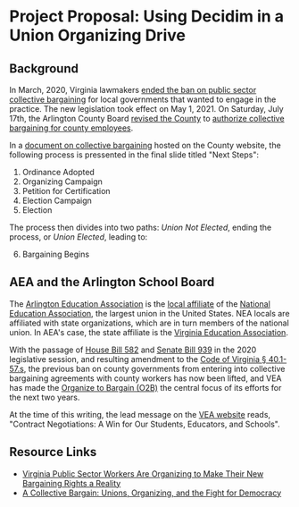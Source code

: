 # Project Proposal: Using Decidim in a Union Organizing Drive

## Background

In March, 2020, Virginia lawmakers
[ended the ban on public sector collective bargaining](https://apnews.com/article/6559ad8943dd4d1c22e519d27530c2f0)
for local governments that wanted to engage in the practice. The new
legislation took effect on May 1, 2021. On Saturday, July 17th, the Arlington
County Board [revised the County](https://arlington.granicus.com/MetaViewer.php?view_id=2&event_id=1660&meta_id=204481)
to [authorize collective bargaining for county employees](https://www.arlnow.com/2021/07/19/board-authorizes-collective-bargaining-for-county-workers-higher-wages-for-contractors/).

In a [document on collective bargaining](https://arlington.granicus.com/MetaViewer.php?view_id=2&clip_id=3951&meta_id=204770) hosted on the County website, the
following process is pressented in the final slide titled "Next Steps":

1. Ordinance Adopted
2. Organizing Campaign
3. Petition for Certification
4. Election Campaign
5. Election

The process then divides into two paths: *Union Not Elected*, ending the
process, or *Union Elected*, leading to:

6. Bargaining Begins 


## AEA and the Arlington School Board

The [Arlington Education Association](https://aeava.org/) is the
[local affiliate](https://en.wikipedia.org/wiki/Local_union) of the
[National Education Association](https://en.wikipedia.org/wiki/National_Education_Association), the largest union in the United States. NEA locals are
affiliated with state organizations, which are in turn members of the national
union. In AEA's case, the state affiliate is the
[Virginia Education Association](https://www.veanea.org/).

With the passage of [House Bill 582](https://lis.virginia.gov/cgi-bin/legp604.exe?201+ful+CHAP1209&201+ful+CHAP1209) and [Senate Bill 939](https://lis.virginia.gov/cgi-bin/legp604.exe?201+ful+CHAP1276&201+ful+CHAP1276) in the 2020
legislative session, and resulting amendment to the [Code of Virginia §
40.1-57.s](https://law.lis.virginia.gov/vacodefull/title40.1/chapter4/article2.1/),
the previous ban on county governments from entering into collective bargaining
agreements with county workers has now been lifted, and VEA has made the
[Organize to Bargain (O2B)](https://www.veanea.org/o2b/) the central focus of
its efforts for the next two years.

At the time of this writing, the lead message on the
[VEA website](https://www.veanea.org/) reads, "Contract Negotiations: A Win for
Our Students, Educators, and Schools".


## Resource Links

* [Virginia Public Sector Workers Are Organizing to Make Their New Bargaining Rights a Reality](https://labornotes.org/2021/03/virginia-public-sector-workers-are-organizing-make-their-new-bargaining-rights-reality)
* [A Collective Bargain: Unions, Organizing, and the Fight for Democracy](https://janemcalevey.com/book/a-collective-bargain-unions-organizing-and-the-fight-for-democracy/)

